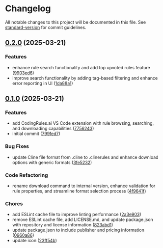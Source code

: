 # Changelog

All notable changes to this project will be documented in this file. See [standard-version](https://github.com/conventional-changelog/standard-version) for commit guidelines.

## [0.2.0](https://github.com/codingrules-ai/codingrules-ai-vscode/compare/v0.1.0...v0.2.0) (2025-03-21)

### Features

- enhance rule search functionality and add top upvoted rules feature ([9903ed6](https://github.com/codingrules-ai/codingrules-ai-vscode/commit/9903ed69528358b7a51280cdf0d1593b29f3c5ca))
- improve search functionality by adding tag-based filtering and enhance error reporting in UI ([1da88a1](https://github.com/codingrules-ai/codingrules-ai-vscode/commit/1da88a128f1c29adecf6cb2dec1a32f1d3ca950c))

## [0.1.0](https://github.com/codingrules-ai/codingrules-ai-vscode/releases/tag/v0.1.0) (2025-03-21)

### Features

- add CodingRules.ai VS Code extension with rule browsing, searching, and downloading capabilities ([7756243](https://github.com/codingrules-ai/codingrules-ai-vscode/commit/7756243))
- initial commit ([799fed7](https://github.com/codingrules-ai/codingrules-ai-vscode/commit/799fed7))

### Bug Fixes

- update Cline file format from .cline to .clinerules and enhance download options with generic formats ([3fe5232](https://github.com/codingrules-ai/codingrules-ai-vscode/commit/3fe5232))

### Code Refactoring

- rename download command to internal version, enhance validation for rule properties, and streamline format selection process ([4f9641f](https://github.com/codingrules-ai/codingrules-ai-vscode/commit/4f9641f))

### Chores

- add ESLint cache file to improve linting performance ([2a3e903](https://github.com/codingrules-ai/codingrules-ai-vscode/commit/2a3e903))
- remove ESLint cache file, add LICENSE.md, and update package.json with repository and license information ([823abd1](https://github.com/codingrules-ai/codingrules-ai-vscode/commit/823abd1))
- update package.json to include publisher and pricing information ([0960a86](https://github.com/codingrules-ai/codingrules-ai-vscode/commit/0960a86))
- update icon ([23ff54b](https://github.com/codingrules-ai/codingrules-ai-vscode/commit/23ff54b))
